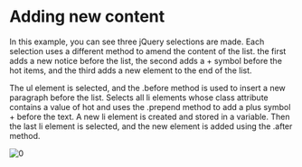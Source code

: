 # Adding new content

In this example, you can see three jQuery selections are made. Each selection uses a different method to amend the content of the list. the first adds a new notice before the list, the second adds a + symbol before the hot items, and the third adds a new element to the end of the list.

The ul element is selected, and the .before method is used to insert a new paragraph before the list. Selects all li elements whose class attribute contains a value of hot and uses the .prepend method to add a plus symbol + before the text. A new li element is created and stored in a variable. Then the last li element is selected, and the new element is added using the .after method. 

![0](https://cloud.githubusercontent.com/assets/18538482/16936689/d6632fa8-4d36-11e6-9b1e-f9436aa12ab4.png)
